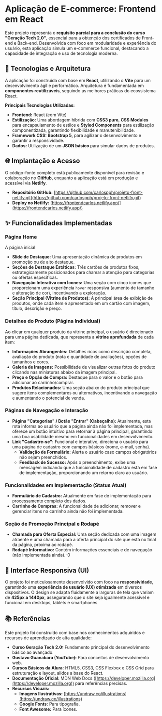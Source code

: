 # Aplicação de E-commerce: Frontend em React

Este projeto representa o **requisito parcial para a conclusão do curso "Geração Tech 2.0"**, essencial para a obtenção dos certificados de Front-end e Back-end. Desenvolvida com foco em modularidade e experiência do usuário, esta aplicação simula um e-commerce funcional, destacando a capacidade de integração e uso de tecnologia moderna.

## 🚀 Tecnologias e Arquitetura

A aplicação foi construída com base em **React**, utilizando o **Vite** para um desenvolvimento ágil e performático. Arquitetura é fundamentada em **componentes reutilizáveis**, seguindo as melhores práticas do ecossistema React.

**Principais Tecnologias Utilizadas:**

* **Frontend:** React (com Vite)
* **Estilização:** Uma abordagem híbrida com **CSS3 puro**, **CSS Modules** para encapsulamento de estilos e **Styled Components** para estilização componentizada, garantindo flexibilidade e manutenibilidade.
* **Framework CSS:** **Bootstrap 5**, para agilizar o desenvolvimento e garantir a responsividade.
* **Dados:** Utilização de um **JSON básico** para simular dados de produtos.

## 🌐 Implantação e Acesso

O código-fonte completo está publicamente disponível para revisão e colaboração no **GitHub**, enquanto a aplicação está em produção e acessível via **Netlify**.

* **Repositório GitHub:** [https://github.com/carlospph/projeto-front-netlify.git](https://github.com/carlospph/projeto-front-netlify.git)
* **Deploy no Netlify:** [https://frontendcarlos.netlify.app/](https://frontendcarlos.netlify.app/)

## ✨ Funcionalidades Implementadas

### Página Home  

A página inicial

* **Slide de Destaque:** Uma apresentação dinâmica de produtos em promoção ou de alto destaque.
* **Seções de Destaque Estáticas:** Três cartões de produtos fixos, estrategicamente posicionados para chamar a atenção para categorias ou ofertas específicas.
* **Navegação Interativa com Ícones:** Uma seção com cinco ícones que proporcionam uma experiência `hover` responsiva (aumento de tamanho e alteração de cor), incentivando a exploração.
* **Seção Principal (Vitrine de Produtos):** A principal área de exibição de produtos, onde cada item é apresentado em um cartão com imagem, título, descrição e preço.

### Detalhes do Produto (Página Individual)

Ao clicar em qualquer produto da vitrine principal, o usuário é direcionado para uma página dedicada, que representa a **vitrine aprofundada** de cada item:

* **Informações Abrangentes:** Detalhes ricos como descrição completa, avaliação do produto (nota e quantidade de avaliações), opções de tamanhos e cores.
* **Galeria de Imagens:** Possibilidade de visualizar outras fotos do produto clicando nas miniaturas abaixo da imagem principal.
* **Preço e Opção de Compra:** Destaque para o valor e o botão para adicionar ao carrinho/comprar.
* **Produtos Relacionados:** Uma seção abaixo do produto principal que sugere itens complementares ou alternativos, incentivando a navegação e aumentando o potencial de venda.

### Páginas de Navegação e Interação

* **Página "Categorias" / Botão "Entrar" (Cabeçalho):** Atualmente, esta rota informa ao usuário que a página ainda não foi implementada, mas oferece um botão intuitivo para retornar à página principal, garantindo uma boa usabilidade mesmo em funcionalidades em desenvolvimento.
* **Link "Cadastre-se":** Funcional e interativo, direciona o usuário para uma página de cadastro com campos básicos (nome, e-mail, senha).
    * **Validação de Formulário:** Alerta o usuário caso campos obrigatórios não sejam preenchidos.
    * **Feedback de Sucesso:** Após o preenchimento, exibe uma mensagem indicando que a funcionalidade de cadastro está em fase de implementação, proporcionando um retorno claro ao usuário.

### Funcionalidades em Implementação (Status Atual)

* **Formulário de Cadastro:** Atualmente em fase de implementação para processamento completo dos dados.
* **Carrinho de Compras:** A funcionalidade de adicionar, remover e gerenciar itens no carrinho ainda não foi implementada.

### Seção de Promoção Principal e Rodapé

* **Chamada para Oferta Especial:** Uma seção dedicada com uma imagem atraente e uma chamada para a oferta principal do site que está no final da página, próxima ao rodapé.
* **Rodapé Informativo:** Contém informações essenciais e de navegação (não implementada ainda).-0

## 📱 Interface Responsiva (UI)

O projeto foi meticulosamente desenvolvido com foco na **responsividade**, garantindo uma **experiência de usuário (UX) otimizada** em diversos dispositivos. O design se adapta fluidamente a larguras de tela que variam de **425px a 1440px**, assegurando que o site seja igualmente acessível e funcional em desktops, tablets e smartphones.

## 📚 Referências

Este projeto foi construído com base nos conhecimentos adquiridos e recursos de aprendizado de alta qualidade:

* **Curso Geração Tech 2.0:** Fundamento principal do desenvolvimento básico ao avançado.
* **Gustavo Guanabara (YouTube):** Para conceitos de desenvolvimento web.
* **Cursos Básicos da Alura:** HTML5, CSS3, CSS Flexbox e CSS Grid para estruturação e layout, alidos a base do React.
* **Documentação Oficial:** MDN Web Docs ([https://developer.mozilla.org](https://developer.mozilla.org)) para referências precisas.
* **Recursos Visuais:**
    * **Imagens Ilustrativas:** [https://undraw.co/illustrations](https://undraw.co/illustrations)
    * **Google Fonts:** Para tipografia.
    * **Font Awesome:** Para ícones.